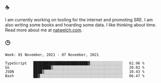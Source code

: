 ### ☕

I am currently working on tooling for the internet and promoting SRE. I am also writing some books and hoarding some data. I like thinking about time. Read more about me at [natwelch.com](https://natwelch.com).

### 🕒

<!--START_SECTION:waka-->
```text
Week: 01 November, 2021 - 07 November, 2021

TypeScript   █████████████████████████▓░░░░░░░░░░░░░░░   62.96 % 
Go           ████████▒░░░░░░░░░░░░░░░░░░░░░░░░░░░░░░░░   20.02 % 
JSON         ████▒░░░░░░░░░░░░░░░░░░░░░░░░░░░░░░░░░░░░   10.43 % 
Bash         ██▓░░░░░░░░░░░░░░░░░░░░░░░░░░░░░░░░░░░░░░   06.47 % 
```
<!--END_SECTION:waka-->
